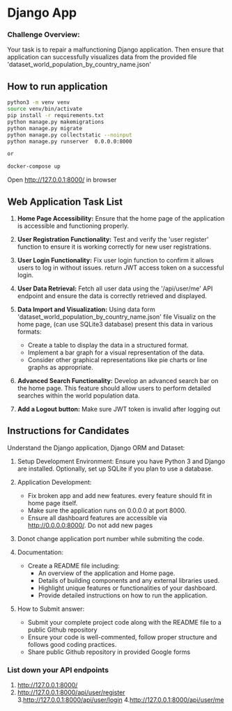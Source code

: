 # Django App  
### Challenge Overview:

Your task is to repair a malfunctioning Django application. Then ensure that application can successfully visualizes data from the provided file 'dataset_world_population_by_country_name.json' 

## How to run application

```bash
python3 -m venv venv
source venv/bin/activate
pip install -r requirements.txt 
python manage.py makemigrations 
python manage.py migrate 
python manage.py collectstatic --noinput 
python manage.py runserver  0.0.0.0:8000

or

docker-compose up   
```

Open http://127.0.0.1:8000/ in browser

## Web Application Task List

1. **Home Page Accessibility:** Ensure that the home page of the application is accessible and functioning properly.

2. **User Registration Functionality:** Test and verify the 'user register' function to ensure it is working correctly for new user registrations.

3. **User Login Functionality:** Fix user login function to confirm it allows users to log in without issues. return JWT access token on a successful login.

4. **User Data Retrieval:** Fetch all user data using the '/api/user/me' API endpoint and ensure the data is correctly retrieved and displayed.

5. **Data Import and Visualization:** Using data form 'dataset_world_population_by_country_name.json' file Visualiz on the home page, (can use SQLite3 database) present this data in various formats:
    - Create a table to display the data in a structured format.
    - Implement a bar graph for a visual representation of the data.
    - Consider other graphical representations like pie charts or line graphs as appropriate.

6. **Advanced Search Functionality:** Develop an advanced search bar on the home page. This feature should allow users to perform detailed searches within the world population data.
7. **Add a Logout button:** Make sure JWT token is invalid after logging out 

## Instructions for Candidates

Understand the Django application, Django ORM and Dataset:  

1. Setup Development Environment:
    Ensure you have Python 3 and Django are installed.
    Optionally, set up SQLite if you plan to use a database.

2. Application Development:
    - Fix broken app and add new features. every feature should fit in home page itself. 
    - Make sure the application runs on 0.0.0.0 at port 8000.
    - Ensure all dashboard features are accessible via http://0.0.0.0:8000/. Do not add new pages

5. Donot change application port number while submiting the code. 

6. Documentation:
    - Create a README file including:
        - An overview of the application and Home page.
        - Details of building components and any external libraries used.
        - Highlight unique features or functionalities of your dashboard.
        - Provide detailed instructions on how to run the application.

7. How to Submit answer:
    - Submit your complete project code along with the README file to a public Github repository
    - Ensure your code is well-commented, follow proper structure and follows good coding practices.
    - Share public Github repository in provided Google forms

### List down your API endpoints
1. http://127.0.0.1:8000/
2. http://127.0.0.1:8000/api/user/register
3.http://127.0.0.1:8000/api/user/login
4.http://127.0.0.1:8000/api/user/me
